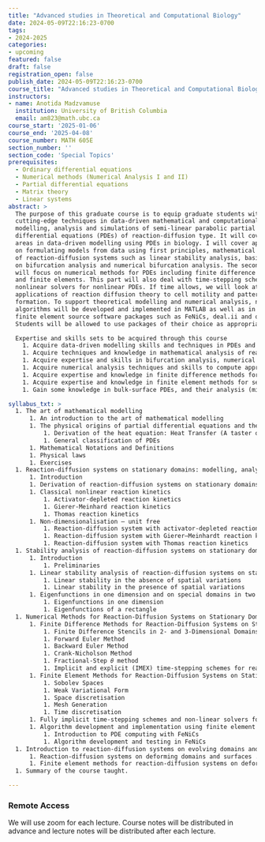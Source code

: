 ```yaml
---
title: "Advanced studies in Theoretical and Computational Biology"
date: 2024-05-09T22:16:23-0700
tags:
- 2024-2025
categories:
- upcoming
featured: false
draft: false
registration_open: false
publish_date: 2024-05-09T22:16:23-0700
course_title: "Advanced studies in Theoretical and Computational Biology"
instructors:
- name: Anotida Madzvamuse
  institution: University of British Columbia
  email: am823@math.ubc.ca
course_start: '2025-01-06'
course_end: '2025-04-08'
course_number: MATH 605E
section_number: ''
section_code: 'Special Topics'
prerequisites:
  - Ordinary differential equations
  - Numerical methods (Numerical Analysis I and II)
  - Partial differential equations
  - Matrix theory
  - Linear systems 
abstract: >
  The purpose of this graduate course is to equip graduate students with
  cutting-edge techniques in data-driven mathematical and computational
  modelling, analysis and simulations of semi-linear parabolic partial
  differential equations (PDEs) of reaction-diffusion type. It will cover diverse
  areas in data-driven modelling using PDEs in biology. I will cover approaches
  on formulating models from data using first principles, mathematical analysis
  of reaction-diffusion systems such as linear stability analysis, basic concepts
  on bifurcation analysis and numerical bifurcation analysis. The second part
  will focus on numerical methods for PDEs including finite difference methods,
  and finite elements. This part will also deal with time-stepping schemes and
  nonlinear solvers for nonlinear PDEs. If time allows, we will look at
  applications of reaction diffusion theory to cell motility and pattern
  formation. To support theoretical modelling and numerical analysis, numerical
  algorithms will be developed and implemented in MATLAB as well as in open
  finite element source software packages such as FeNiCs, deal.ii and others.
  Students will be allowed to use packages of their choice as appropriate.

  Expertise and skills sets to be acquired through this course
    1. Acquire data-driven modelling skills and techniques in PDEs and their applications to biology
    1. Acquire techniques and knowledge in mathematical analysis of reaction-diffusion systems
    1. Acquire expertise and skills in bifurcation analysis, numerical bifurcation, and sensitivity analysis
    1. Acquire numerical analysis techniques and skills to compute approximate numerical solutions
    1. Acquire expertise and knowledge in finite difference methods for semi-linear parabolic PDEs
    1. Acquire expertise and knowledge in finite element methods for semi-linear parabolic PDEs
    1. Gain some knowledge in bulk-surface PDEs, and their analysis (might be covered if time allows) Key

syllabus_txt: >
  1. The art of mathematical modelling 
      1. An introduction to the art of mathematical modelling
      1. The physical origins of partial differential equations and their applications 
          1. Derivation of the heat equation: Heat Transfer (A taster of what to come) 
          1. General classification of PDEs
      1. Mathematical Notations and Definitions
      1. Physical laws
      1. Exercises
  1. Reaction-diffusion systems on stationary domains: modelling, analysis and simulations
      1. Introduction
      1. Derivation of reaction-diffusion systems on stationary domains
      1. Classical nonlinear reaction kinetics
          1. Activator-depleted reaction kinetics
          1. Gierer-Meinhard reaction kinetics
          1. Thomas reaction kinetics
      1. Non-dimensionalisation – unit free
          1. Reaction-diffusion system with activator-depleted reaction kinetics
          1. Reaction-diffusion system with Gierer–Meinhardt reaction kinetics
          1. Reaction-diffusion system with Thomas reaction kinetics
  1. Stability analysis of reaction-diffusion systems on stationary domains and the generation of parameter spaces
      1. Introduction 
          1. Preliminaries
      1. Linear stability analysis of reaction-diffusion systems on stationary domains 
          1. Linear stability in the absence of spatial variations
          1. Linear stability in the presence of spatial variations
      1. Eigenfunctions in one dimension and on special domains in two dimensions
          1. Eigenfunctions in one dimension
          1. Eigenfunctions of a rectangle
  1. Numerical Methods for Reaction-Diffusion Systems on Stationary Domains 
      1. Finite Difference Methods for Reaction-Diffusion Systems on Stationary Domains
          1. Finite Difference Stencils in 2- and 3-Dimensional Domains
          1. Forward Euler Method
          1. Backward Euler Method
          1. Crank-Nicholson Method 
          1. Fractional-Step 𝜃 method
          1. Implicit and explicit (IMEX) time-stepping schemes for reaction-diffusion systems on stationary domains 
      1. Finite Element Methods for Reaction-Diffusion Systems on Stationary Domains 
          1. Sobolev Spaces 
          1. Weak Variational Form 
          1. Space discretisation 
          1. Mesh Generation
          1. Time discretisation
      1. Fully implicit time-stepping schemes and non-linear solvers for systems of reaction-diffusion equations
      1. Algorithm development and implementation using finite element open source software pages
          1. Introduction to PDE computing with FeNiCs
          1. Algorithm development and testing in FeNiCs
  1. Introduction to reaction-diffusion systems on evolving domains and surfaces 
      1. Reaction-diffusion systems on deforming domains and surfaces . . . . . . 
      1. Finite element methods for reaction-diffusion systems on deforming domains and surfaces
  1. Summary of the course taught. 

---
```


### Remote Access
We will use zoom for each lecture. Course notes will be distributed in advance
and lecture notes will be distributed after each lecture.

